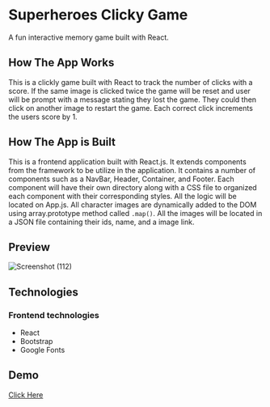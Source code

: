 # Superheroes Clicky Game
A fun interactive memory game built with React.

## How The App Works
This is a clickly game built with React to track the number of clicks with a score. If the same image is clicked twice the game will be reset and user will be prompt with a message stating they lost the game. They could then click on another image to restart the game. Each correct click increments the users score by 1.

## How The App is Built
This is a frontend application built with React.js. It extends components from the framework to be utilize in the application. It contains a number of components such as a NavBar, Header, Container, and Footer. Each component will have their own directory along with a CSS file to organized each component with their corresponding styles. All the logic will be located on App.js. All character images are dynamically added to the DOM using array.prototype method called ```.map()```. All the images will be located in a JSON file containing their ids, name, and a image link.

## Preview

![Screenshot (112)](https://user-images.githubusercontent.com/52462582/74182701-8c497200-4c11-11ea-8575-9d6d9702101b.png)

## Technologies

### Frontend technologies
* React
* Bootstrap
* Google Fonts

## Demo

[Click Here](https://radiant-brushlands-21846.herokuapp.com/)